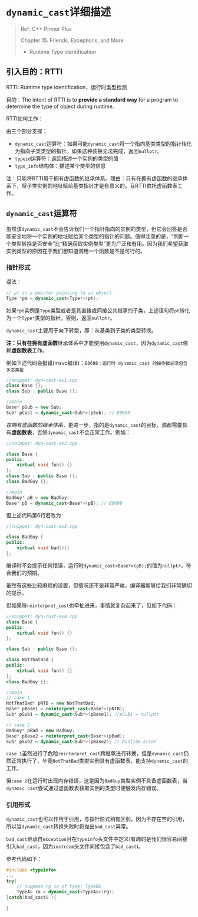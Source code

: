 # `dynamic_cast`详细描述

> Ref: C++ Primer Plus
>
> Chapter 15. Friends, Exceptions, and More
>
> * Runtime Type identification



## 引入目的：RTTI

RTTI: Runtime type identification，运行时类型检测

目的：The intent of RTTI is to **provide a standard way** for a program to determine the type of object during runtime.



RTTI如何工作：

由三个部分支撑：

* `dynamic_cast`运算符：如果可能`dynamic_cast`将一个指向基类类型的指针转化为指向子类类型的指针。如果这种装换无法完成，返回`nullptr`。
* `typeid`运算符：返回描述一个实例的类型的值
* `type_info`结构体：描述某个类型的信息

注：只能将RTTI用于拥有虚函数的继承体系。理由：只有在拥有虚函数的继承体系下，将子类实例的地址赋给基类指针才是有意义的。且RTTI依托虚函数表工作。



## `dynamic_cast`运算符

虽然该`dynamic_cast`不会告诉我们一个指针指向的实例的类型，但它会回答是否能安全地将一个实例的地址赋给某个类型的指针的问题。值得注意的是，“判断一个类型转换是否安全”比“精确获取实例类型”更为广泛和有用。因为我们希望获取实例类型的原因在于我们想知道调用一个函数是不是可行的。



### 指针形式

语法：

```c++
// pt is a pointer pointing to an object
Type *pm = dynamic_cast<Type*>(pt);
```

如果`*pt`实例是`Type`类型或者是其直接或间接公共继承的子类，上述语句将`pt`转化为一个`Type*`类型的指针，否则，返回`nullptr`。

`dynamic_cast`主要用于向下转型，即：从基类到子类的类型转换。



**注：**只有在拥有**虚函数**继承体系中才能使用`dynamic_cast`，因为`dynamic_cast`依赖**虚函数表**工作。

例如下述代码会报错(msvc编译)：`E0698：运行时 dynamic_cast 的操作数必须包含多态类型`

```c++
//snippet: dyn-cast-ex1.cpp
class Base {};
class Sub : public Base {};

//main
Base* pSub = new Sub;
Sub* pCast = dynamic_cast<Sub*>(pSub); // E0698
```

*在拥有虚函数的继承体系*，更进一步，指的是`dynamic_cast`的目标、源都需要具有**虚函数表**，否侧`dynamic_cast`不会正常工作。例如：

```c++
//snippet: dyn-cast-ex2.cpp

class Base {
public:
	virtual void fun() {}
};
class Sub : public Base {};
class BadGuy {};

//main
BadGuy* pB = new BadGuy;
Base* pD = dynamic_cast<Base*>(pB); // E0698
```

但上述代码第6行若改为

```c++
//snippet: dyn-cast-ex3.cpp

class BadGuy {
public:
    virtual void bad(){}
};
```

编译时不会提示任何错误，运行时`dynamic_cast<Base*>(pB);`的值为`nullptr`，符合我们的预期。



虽然有这些比较麻烦的设置，但情况还不是非常严峻，编译器能够给我们非常确切的提示。

但如果将`reinterpret_cast`也牵扯进来，事情就复杂起来了，见如下代码：

```c++
//snippet: dyn-cast-ex4.cpp
class Base {
public:
	virtual void fun() {}
};

class Sub : public Base {};

class NotThatBad {
public:
	virtual void fun() {}
};
class BadGuy {};

//main
// case 1
NotThatBad* pNTB = new NotThatBad;
Base* pBase1 = reinterpret_cast<Base*>(pNTB);
Sub* pSub1 = dynamic_cast<Sub*>(pBase1); //pSub1 = nullptr

// case 2
BadGuy* pBad = new BadGuy;
Base* pBase2 = reinterpret_cast<Base*>(pBad);
Sub* pSub2 = dynamic_cast<Sub*>(pBase2); // Runtime Error
```

`case 1`虽然进行了危险`reinterpret_cast`跨继承进行转换，但是`dynamic_cast`仍然正常执行了，毕竟`NotThatBad`类型实例具有虚函数表，能支持`dynamic_cast`的工作。

但`case 2`在运行时出现内存错误，这是因为`BadGuy`类型实例不具备虚函数表，当`dynamic_cast`尝试通过虚函数表获取实例的类型时便触发内存错误。



### 引用形式

`dynamic_cast`也可以作用于引用，与指针形式稍有区别，因为不存在空的引用，所以当`dynamic_cast`转换失败时将抛出`bad_cast`异常。

`bad_cast`继承自`exception`且在`typeinfo`头文件中定义(有趣的是我们很容易间接引入`bad_cast`，因为`iostream`头文件间接包含了`bad_cast`)。

参考代码如下：

```c++
#include <typeinfo>
...
try{
    // suppose rg is of type: TypeB&
    TypeA& ra = dynamic_cast<TypeA&>(rg);
}catch(bad_cast& ){
    
}
```



